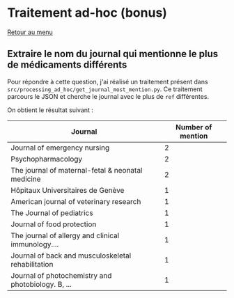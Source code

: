 # Traitement ad-hoc (bonus)

[Retour au menu](./00_menu.md)

## Extraire le nom du journal qui mentionne le plus de médicaments différents

Pour répondre à cette question, j'ai réalisé un traitement présent dans `src/processing_ad_hoc/get_journal_most_mention.py`. Ce traitement parcours le JSON et cherche le journal avec le plus de `ref` différentes.

On obtient le résultat suivant :

| Journal | Number of mention |
|---|---|
| Journal of emergency nursing | 2 |
| Psychopharmacology | 2 |
| The journal of maternal-fetal & neonatal medicine | 2 |
| Hôpitaux Universitaires de Genève | 1 |
| American journal of veterinary research | 1 |
| The Journal of pediatrics | 1 |
| Journal of food protection | 1 |
| The journal of allergy and clinical immunology....| 1 |
| Journal of back and musculoskeletal rehabilitation | 1 |
| Journal of photochemistry and photobiology. B, ...  |  1 |
